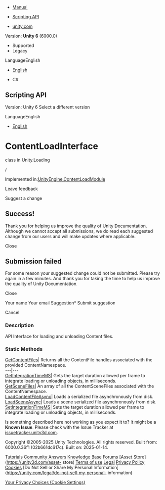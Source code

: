 [ ]()

  * [Manual](../Manual/index.html)
  * [Scripting API](../ScriptReference/index.html)

  * [unity.com](https://unity.com/)

Version: **Unity 6** (6000.0)

  * Supported
  * Legacy

LanguageEnglish

  * [English]()

  * C#

[ ](https://docs.unity3d.com)

## Scripting API

Version: Unity 6 Select a different version

LanguageEnglish

  * [English]()

# ContentLoadInterface

class in Unity.Loading

/

Implemented
in:[UnityEngine.ContentLoadModule](UnityEngine.ContentLoadModule.html)

Leave feedback

Suggest a change

## Success!

Thank you for helping us improve the quality of Unity Documentation. Although
we cannot accept all submissions, we do read each suggested change from our
users and will make updates where applicable.

Close

## Submission failed

For some reason your suggested change could not be submitted. Please <a>try
again</a> in a few minutes. And thank you for taking the time to help us
improve the quality of Unity Documentation.

Close

Your name Your email Suggestion* Submit suggestion

Cancel

[ ]()

### Description

API Interface for loading and unloading Content files.

### Static Methods

[GetContentFiles](Unity.Loading.ContentLoadInterface.GetContentFiles.html)|
Returns all the ContentFile handles associated with the provided
ContentNamespace.  
---|---  
[GetIntegrationTimeMS](Unity.Loading.ContentLoadInterface.GetIntegrationTimeMS.html)|
Gets the target duration allowed per frame to integrate loading or unloading
objects, in milliseconds.  
[GetSceneFiles](Unity.Loading.ContentLoadInterface.GetSceneFiles.html)| An
array of all the ContentSceneFiles associated with the ContentNamespace.  
[LoadContentFileAsync](Unity.Loading.ContentLoadInterface.LoadContentFileAsync.html)|
Loads a serialized file asynchronously from disk.  
[LoadSceneAsync](Unity.Loading.ContentLoadInterface.LoadSceneAsync.html)|
Loads a scene serialized file asynchronously from disk.  
[SetIntegrationTimeMS](Unity.Loading.ContentLoadInterface.SetIntegrationTimeMS.html)|
Sets the target duration allowed per frame to integrate loading or unloading
objects, in milliseconds.  
  
Is something described here not working as you expect it to? It might be a
**Known Issue**. Please check with the Issue Tracker at
[issuetracker.unity3d.com](https://issuetracker.unity3d.com).

Copyright ©2005-2025 Unity Technologies. All rights reserved. Built from:
6000.0.36f1 (02b661dc617c). Built on: 2025-01-14.

[Tutorials](https://unity3d.com/learn) [Community
Answers](https://answers.unity3d.com) [Knowledge
Base](https://support.unity3d.com/hc/en-us)
[Forums](https://forum.unity3d.com) [Asset Store](https://unity3d.com/asset-
store) [Terms of use](https://docs.unity3d.com/Manual/TermsOfUse.html)
[Legal](https://unity.com/legal) [Privacy
Policy](https://unity.com/legal/privacy-policy)
[Cookies](https://unity.com/legal/cookie-policy) [Do Not Sell or Share My
Personal Information](https://unity.com/legal/do-not-sell-my-personal-
information)

[Your Privacy Choices (Cookie Settings)](javascript:void\(0\);)

